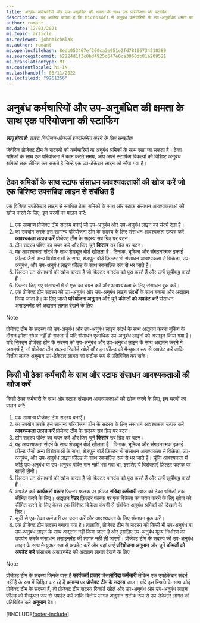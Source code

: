 ```yaml
---
title: अनुबंध कर्मचारियों और उप-अनुबंधित की क्षमता के साथ एक परियोजना की स्टाफिंग
description: यह आलेख बताता है कि Microsoft में अनुबंध कर्मचारियों या उप-अनुबंधित क्षमता का उपयोग करके प्रोजेक्ट आवश्यकताओं को कैसे पूरा किया जा सकता है।Dynamics 365 Project Operations
author: rumant
ms.date: 12/03/2021
ms.topic: article
ms.reviewer: johnmichalak
ms.author: rumant
ms.openlocfilehash: 8edb053467ef200ca3e051e2fd78106734318389
ms.sourcegitcommit: b2224d1f3c0bd4925d647e6ca3960db81a209521
ms.translationtype: MT
ms.contentlocale: hi-IN
ms.lasthandoff: 08/11/2022
ms.locfileid: "9261256"
---
```

# <a name="staffing-a-project-with-contract-workers-and-subcontracted-capacity"></a>अनुबंध कर्मचारियों और उप-अनुबंधित की क्षमता के साथ एक परियोजना की स्टाफिंग

_**लागू होता है:** लाइट नियोजन-प्रोफार्मा इनवॉयसिंग करने के लिए समझौता_

जेनेरिक प्रोजेक्ट टीम के सदस्यों को कर्मचारियों या अनुबंध श्रमिकों के साथ रखा जा सकता है। ठेका श्रमिकों के साथ एक परियोजना में काम करते समय, आप अपने स्टाफिंग विकल्पों को विशिष्ट अनुबंध श्रमिकों तक सीमित कर सकते हैं जिन्हें एक उप-ठेकेदार लाइन को सौंपा गया है। 

## <a name="search-for-staff-resource-requirements-with-contract-workers-that-belong-to-a-specific-subcontract-line"></a>ठेका श्रमिकों के साथ स्टाफ संसाधन आवश्यकताओं की खोज करें जो एक विशिष्ट उपसंविदा लाइन से संबंधित हैं

एक विशिष्ट उपठेकेदार लाइन से संबंधित ठेका श्रमिकों के साथ और स्टाफ संसाधन आवश्यकताओं की खोज करने के लिए, इन चरणों का पालन करें:

1. एक सामान्य प्रोजेक्ट टीम सदस्य बनाएं जो उप-अनुबंध और उप-अनुबंध लाइन का संदर्भ देता है।
2. का उपयोग करके इस सामान्य परियोजना टीम के सदस्य के लिए संसाधन आवश्यकता उत्पन्न करें **आवश्यकता उत्पन्न करें** प्रोजेक्ट टीम के सदस्य सब ग्रिड पर बटन।
3. टीम सदस्य पंक्ति का चयन करें और फिर चुनें **किताब** सब ग्रिड पर बटन। 
4. यह आवश्यकता संदर्भ के साथ शेड्यूल बोर्ड खोलता है। दिनांक, भूमिका और संगठनात्मक इकाई फ़ील्ड जैसी अन्य विशेषताओं के साथ, शेड्यूल बोर्ड फ़िल्टर भी संसाधन आवश्यकता से विक्रेता, उप-अनुबंध, और उप-अनुबंध लाइन फ़ील्ड के साथ स्वचालित रूप से भर जाते हैं।
5. सिस्टम उन संसाधनों की खोज करता है जो फ़िल्टर मानदंड को पूरा करते हैं और उन्हें सूचीबद्ध करते हैं। 
6. फ़िल्टर किए गए संसाधनों में से एक का चयन करें और आवश्यकता के लिए संसाधन बुक करें। 
7. एक प्रोजेक्ट टीम सदस्य को उप-अनुबंध और उप-अनुबंध लाइन संदर्भों के साथ बनाया और अद्यतन किया जाता है। के लिए जाओ **परियोजना अनुमान** और चुनें **कीमतों को अपडेट करें** संसाधन असाइनमेंट की अद्यतन लागत देखने के लिए। 

> [!NOTE]
> प्रोजेक्ट टीम के सदस्य को उप-अनुबंध और उप-अनुबंध लाइन संदर्भ के साथ अद्यतन करना बुकिंग के दौरान हमेशा संभव नहीं हो सकता है यदि संसाधन एकाधिक उप-अनुबंध लाइनों को असाइन किया गया है। यदि सिस्टम प्रोजेक्ट टीम के सदस्य को उप-अनुबंध और उप-अनुबंध लाइन के साथ अद्यतन करने में असमर्थ है, तो प्रोजेक्ट टीम सदस्य रिकॉर्ड खोलें और इन फ़ील्ड को मैन्युअल रूप से अपडेट करें ताकि वित्तीय लागत अनुमान उप-ठेकेदार लागत को सटीक रूप से प्रतिबिंबित कर सके।

## <a name="search-for-and-staff-resource-requirements-with-any-contract-worker"></a>किसी भी ठेका कर्मचारी के साथ और स्टाफ संसाधन आवश्यकताओं की खोज करें

किसी ठेका कर्मचारी के साथ और स्टाफ संसाधन आवश्यकताओं की खोज करने के लिए, इन चरणों का पालन करें:

1. एक सामान्य प्रोजेक्ट टीम सदस्य बनाएँ।
2. का उपयोग करके इस सामान्य परियोजना टीम के सदस्य के लिए संसाधन आवश्यकता उत्पन्न करें **आवश्यकता उत्पन्न करें** प्रोजेक्ट टीम के सदस्य सब ग्रिड पर बटन।
3. टीम सदस्य पंक्ति का चयन करें और फिर चुनें **किताब** सब ग्रिड पर बटन। 
4. यह आवश्यकता संदर्भ के साथ शेड्यूल बोर्ड खोलता है। दिनांक, भूमिका और संगठनात्मक इकाई फ़ील्ड जैसी अन्य विशेषताओं के साथ, शेड्यूल बोर्ड फ़िल्टर भी संसाधन आवश्यकता से विक्रेता, उप-अनुबंध, और उप-अनुबंध लाइन फ़ील्ड के साथ स्वचालित रूप से भर जाते हैं। चूंकि आवश्यकता में कोई उप-अनुबंध या उप-अनुबंध पंक्ति मान नहीं भरा गया था, इसलिए ये विशेषताएँ फ़िल्टर फलक पर खाली होंगी।
5. सिस्टम उन संसाधनों की खोज करता है जो फ़िल्टर मानदंड को पूरा करते हैं और उन्हें सूचीबद्ध करते हैं।
6. अपडेट करें **कार्यकर्ता प्रकार** फ़िल्टर फलक पर फ़ील्ड **संविदा कर्मचारी** खोज को ठेका श्रमिकों तक सीमित करने के लिए। अद्यतन **वेंडर** फ़िल्टर फलक पर एक विक्रेता का चयन करने के लिए खोज को सीमित करने के लिए केवल एक विशिष्ट विक्रेता कंपनी से संबंधित अनुबंध श्रमिकों को दिखाने के लिए।
7. सूची से एक ठेका कर्मचारी का चयन करें और आवश्यकता के लिए संसाधन बुक करें।
8. एक प्रोजेक्ट टीम सदस्य बनाया गया है। हालांकि, प्रोजेक्ट टीम के सदस्य को किसी भी उप-अनुबंध या उप-अनुबंध लाइन के साथ अद्यतन नहीं किया जाता है और इसलिए उप-अनुबंध मूल्य निर्धारण का उपयोग करके संसाधन असाइनमेंट की लागत नहीं ली जाएगी। प्रोजेक्ट टीम के सदस्य को उप-अनुबंध लाइन के साथ मैन्युअल रूप से अपडेट करें और यहां जाएं **परियोजना अनुमान** और चुनें **कीमतों को अपडेट करें** संसाधन असाइनमेंट की अद्यतन लागत देखने के लिए।

> [!NOTE]
> प्रोजेक्ट टीम के सदस्य जिनके पास है **कार्यकर्ता प्रकार** जैसा**संविदा कर्मचारी** लेकिन एक उपठेकेदार संदर्भ नहीं है के रूप में चिह्नित कर रहे हैं **अमान्य** पर **प्रोजेक्ट टीम के सदस्य** जाल। यदि इस स्थिति के साथ कोई प्रोजेक्ट टीम के सदस्य हैं, तो प्रोजेक्ट टीम सदस्य रिकॉर्ड खोलें और उप-अनुबंध और उप-अनुबंध लाइन फ़ील्ड को मैन्युअल रूप से अपडेट करें ताकि वित्तीय लागत अनुमान सटीक रूप से उप-ठेकेदार लागत को प्रतिबिंबित करे **अनुमान** टैब। 


[!INCLUDE[footer-include](../../includes/footer-banner.md)]
